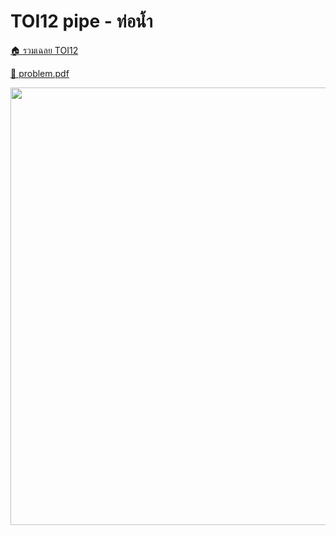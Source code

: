 <!-- @codegen_problem begin -->
# TOI12 pipe - ท่อน้ำ

[🏠 รวมเฉลย TOI12](../)

[💎 problem.pdf](./toi12_pipe.pdf)

<img width="700" src="https://github.com/krist7599555/toi/assets/19445033/80c80822-7583-4bcd-a705-dae3eacdee85" />
<!-- @codegen_problem end -->
